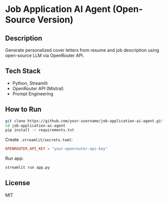 # Job Application AI Agent (Open-Source Version)

## Description
Generate personalized cover letters from resume and job description using open-source LLM via OpenRouter API.

## Tech Stack
- Python, Streamlit
- OpenRouter API (Mistral)
- Prompt Engineering

## How to Run
```bash
git clone https://github.com/your-username/job-application-ai-agent.git
cd job-application-ai-agent
pip install -r requirements.txt
```

Create `.streamlit/secrets.toml`:
```toml
OPENROUTER_API_KEY = "your-openrouter-api-key"
```
Run app:
```bash
streamlit run app.py
```

## License
MIT